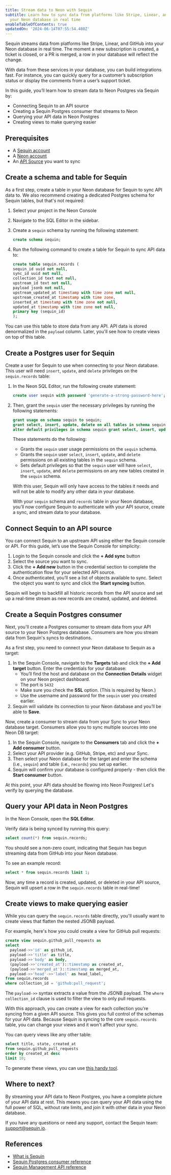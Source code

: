 ```yaml
---
title: Stream data to Neon with Sequin
subtitle: Learn how to sync data from platforms like Stripe, Linear, and GitHub into
  your Neon database in real time
enableTableOfContents: true
updatedOn: '2024-06-14T07:55:54.408Z'
---
```


<LRBeta/>

Sequin streams data from platforms like Stripe, Linear, and GitHub into your Neon database in real time. The moment a new subscription is created, a ticket is closed, or a PR is merged, a row in your database will reflect the change.

With data from these services in your database, you can build integrations fast. For instance, you can quickly query for a customer’s subscription status or display the comments from a user’s support ticket.

In this guide, you’ll learn how to stream data to Neon Postgres via Sequin by:

- Connecting Sequin to an API source
- Creating a Sequin Postgres consumer that streams to Neon
- Querying your API data in Neon Postgres
- Creating views to make querying easier

## Prerequisites

- A [Sequin account](https://sequin.io/signup)
- A [Neon account](https://console.neon.tech/)
- An [API Source](https://sequin.io/integrations) you want to sync

## Create a schema and table for Sequin

As a first step, create a table in your Neon database for Sequin to sync API data to. We also recommend creating a dedicated Postgres schema for Sequin tables, but that's not required:

1. Select your project in the Neon Console
2. Navigate to the SQL Editor in the sidebar.
3. Create a `sequin` schema by running the following statement:

   ```sql
   create schema sequin;
   ```

4. Run the following command to create a table for Sequin to sync API data to:

   ```sql
   create table sequin.records (
   sequin_id uuid not null,
   sync_id uuid not null,
   collection_id text not null,
   upstream_id text not null,
   payload jsonb not null,
   upstream_updated_at timestamp with time zone not null,
   upstream_created_at timestamp with time zone,
   inserted_at timestamp with time zone not null,
   updated_at timestamp with time zone not null,
   primary key (sequin_id)
   );
   ```

You can use this table to store data from any API. API data is stored denormalized in the `payload` column. Later, you'll see how to create views on top of this table.

## Create a Postgres user for Sequin

Create a user for Sequin to use when connecting to your Neon database. This user will need `insert`, `update`, and `delete` privileges on the `sequin.records` table:

1. In the Neon SQL Editor, run the following create statement:

   ```sql
   create user sequin with password 'generate-a-strong-password-here';
   ```

2. Then, grant the `sequin` user the necessary privileges by running the following statements:

   ```sql
   grant usage on schema sequin to sequin;
   grant select, insert, update, delete on all tables in schema sequin to sequin;
   alter default privileges in schema sequin grant select, insert, update, delete on tables to sequin;
   ```

   These statements do the following:

   - Grants the `sequin` user usage permissions on the `sequin` schema.
   - Grants the `sequin` user `select`, `insert`, `update`, and `delete` permissions on all existing tables in the `sequin` schema.
   - Sets default privileges so that the `sequin` user will have `select`, `insert`, `update`, and `delete` permissions on any new tables created in the `sequin` schema.

   With this user, Sequin will only have access to the tables it needs and will not be able to modify any other data in your database.

   With your `sequin` schema and `records` table in your Neon database, you’ll now configure Sequin to authenticate with your API source, create a sync, and stream data to your database.

## Connect Sequin to an API source

You can connect Sequin to an upstream API using either the Sequin console or API. For this guide, let’s use the Sequin Console for simplicity:

1. Login to the Sequin console and click the **+ Add sync** button
2. Select the source you want to sync.
3. Click the **+ Add new** button in the credential section to complete the authentication flow for your selected API source.
4. Once authenticated, you’ll see a list of objects available to sync. Select the object you want to sync and click the **Start syncing** button.

Sequin will begin to backfill all historic records from the API source and set up a real-time stream as new records are created, updated, and deleted.

## Create a Sequin Postgres consumer

Next, you'll create a Postgres consumer to stream data from your API source to your Neon Postgres database. Consumers are how you stream data from Sequin's syncs to destinations.

As a first step, you need to connect your Neon database to Sequin as a target:

1. In the Sequin Console, navigate to the **Targets** tab and click the **+ Add target** button. Enter the credentials for your database:
   - You’ll find the host and database on the **Connection Details** widget on your Neon project dashboard.
   - The port is `5432`
   - Make sure you check the **SSL** option. (This is required by Neon.)
   - Use the username and password for the `sequin` user you created earlier.
2. Sequin will validate its connection to your Neon database and you’ll be able to **Save**.

Now, create a consumer to stream data from your Sync to your Neon database target. Consumers allow you to sync multiple sources into one Neon DB target:

1. In the Sequin Console, navigate to the **Consumers** tab and click the **+ Add consumer** button.
2. Select your API provider (e.g. GitHub, Stripe, etc) and your Sync.
3. Then select your Neon database for the target and enter the schema (i.e., `sequin`) and table (i.e., `records`) you set up earlier.
4. Sequin will confirm your database is configured properly - then click the **Start consumer** button.

At this point, your API data should be flowing into Neon Postgres! Let's verify by querying the database.

## Query your API data in Neon Postgres

In the Neon Console, open the **SQL Editor**.

Verify data is being synced by running this query:

```sql
select count(*) from sequin.records;
```

You should see a non-zero count, indicating that Sequin has begun streaming data from GitHub into your Neon database.

To see an example record:

```sql
select * from sequin.records limit 1;
```

Now, any time a record is created, updated, or deleted in your API source, Sequin will upsert a row in the `sequin.records` table in real-time!

## Create views to make querying easier

While you can query the `sequin.records` table directly, you'll usually want to create views that flatten the nested JSONB payload.

For example, here's how you could create a view for GitHub pull requests:

```sql
create view sequin.github_pull_requests as
select
  payload->>'id' as github_id,
  payload->>'title' as title,
  payload->>'body' as body,
  (payload->>'created_at')::timestamp as created_at,
  (payload->>'merged_at')::timestamp as merged_at,
  payload->>'head'->>'label' as head_label,
from sequin.records
where collection_id = 'github:pull_request';
```

The `payload->>` syntax extracts a value from the JSONB payload. The `where collection_id` clause is used to filter the view to only pull requests.

With this approach, you can create a view for each collection you're syncing from a given API source. This gives you full control of the schemas for your API data. Because Sequin is syncing to the core `sequin.records` table, you can change your views and it won't affect your sync.

You can query views like any other table:

```sql
select title, state, created_at
from sequin.github_pull_requests
order by created_at desc
limit 10;
```

To generate these views, you can use [this handy tool](https://materialize.com/docs/ingest-data/stripe/#json-parsing).

## Where to next?

By streaming your API data to Neon Postgres, you have a complete picture of your API data at rest. This means you can query your API data using the full power of SQL, without rate limits, and join it with other data in your Neon database.

If you have any questions or need any support, contact the Sequin team: [support@sequin.io](mailto:support@sequin.io).

## References

- [What is Sequin](https://sequin.io/docs/introduction)
- [Sequin Postgres consumer reference](https://sequin.io/docs/consumers/postgres)
- [Sequin Management API reference](https://sequin.io/docs/management-api/introduction)
